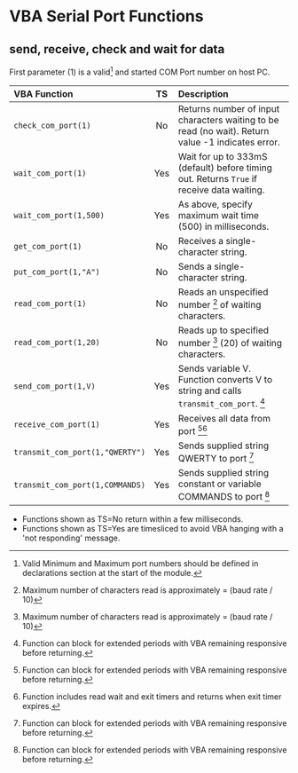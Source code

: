 # VBA Serial Port Functions
## send, receive, check and wait for data

First parameter (1) is a valid[^1] and started COM Port number on host PC.

| VBA Function                    |  TS  | Description                                                                                                   |
| :-------------------------------|:----:| :-------------------------------------------------------------------------------------------------------------|
| `check_com_port(1)`             | No   | Returns number of input characters waiting to be read (no wait). Return value -1 indicates error.             |
| `wait_com_port(1)`              | Yes  | Wait for up to 333mS (default) before timing out. Returns `True` if receive data waiting.                     |
| `wait_com_port(1,500)`          | Yes  | As above, specify maximum wait time (500) in milliseconds.                                                    |
| `get_com_port(1)`               | No   | Receives a single-character string.                                                                           |
| `put_com_port(1,"A")`           | No   | Sends a single-character string.                                                                              |
| `read_com_port(1)`              | No   | Reads an unspecified number [^2] of waiting characters.                                                       |
| `read_com_port(1,20)`           | No   | Reads up to specified number [^2] (20) of waiting characters.                                                 |
| `send_com_port(1,V)`            | Yes  | Sends variable V. Function converts V to string and calls `transmit_com_port`. [^4]                           |
| `receive_com_port(1)`           | Yes  | Receives all data from port [^4][^3]                                                                          |
| `transmit_com_port(1,"QWERTY")` | Yes  | Sends supplied string QWERTY to port [^4]                                                                     |
| `transmit_com_port(1,COMMANDS)` | Yes  | Sends supplied string constant or variable COMMANDS to port [^4]                                              |

* Functions shown as TS=No return within a few milliseconds. 
* Functions shown as TS=Yes are timesliced to avoid VBA hanging with a 'not responding' message.

[^1]:  Valid Minimum and Maximum port numbers should be defined in declarations section at the start of the module. 

[^2]:  Maximum number of characters read is approximately = (baud rate / 10)  
       
[^3]:  Function includes read wait and exit timers and returns when exit timer expires.  

[^4]:  Function can block for extended periods with VBA remaining responsive before returning.  
